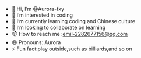 - 👋 Hi, I’m @Aurora-fxy
- 👀 I’m interested in coding
- 🌱 I’m currently learning coding and Chinese culture
- 💞️ I’m looking to collaborate on learning
- 📫 How to reach me :emil-2282677156@qq.com
- 😄 Pronouns: Aurora
- ⚡ Fun fact:play outside,such as billiards,and so on

<!---
Aurora-fxy/Aurora-fxy is a ✨ special ✨ repository because its `README.md` (this file) appears on your GitHub profile.
You can click the Preview link to take a look at your changes.
--->

